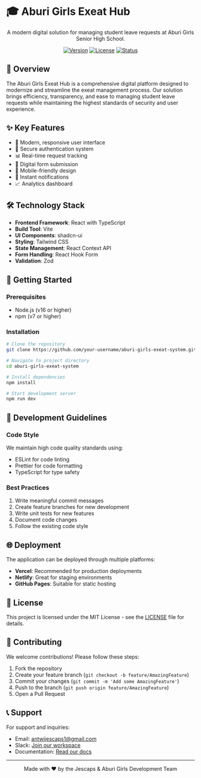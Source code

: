 # 🎓 Aburi Girls Exeat Hub

<div align="center">

A modern digital solution for managing student leave requests at Aburi Girls Senior High School.

[![Version](https://img.shields.io/badge/version-1.0.0-blue.svg)](https://github.com/your-username/aburi-girls-exeat-system)
[![License](https://img.shields.io/badge/license-MIT-green.svg)](LICENSE)
[![Status](https://img.shields.io/badge/status-active-success.svg)](https://github.com/your-username/aburi-girls-exeat-system)

</div>

## 🌟 Overview

The Aburi Girls Exeat Hub is a comprehensive digital platform designed to modernize and streamline the exeat management process. Our solution brings efficiency, transparency, and ease to managing student leave requests while maintaining the highest standards of security and user experience.

## ✨ Key Features

- 📱 Modern, responsive user interface
- 🔐 Secure authentication system
- 📊 Real-time request tracking
- 📝 Digital form submission
- 📱 Mobile-friendly design
- 🔔 Instant notifications
- 📈 Analytics dashboard

## 🛠️ Technology Stack

- **Frontend Framework**: React with TypeScript
- **Build Tool**: Vite
- **UI Components**: shadcn-ui
- **Styling**: Tailwind CSS
- **State Management**: React Context API
- **Form Handling**: React Hook Form
- **Validation**: Zod

## 🚀 Getting Started

### Prerequisites

- Node.js (v16 or higher)
- npm (v7 or higher)

### Installation

```bash
# Clone the repository
git clone https://github.com/your-username/aburi-girls-exeat-system.git

# Navigate to project directory
cd aburi-girls-exeat-system

# Install dependencies
npm install

# Start development server
npm run dev
```

## 🎯 Development Guidelines

### Code Style

We maintain high code quality standards using:

- ESLint for code linting
- Prettier for code formatting
- TypeScript for type safety

### Best Practices

1. Write meaningful commit messages
2. Create feature branches for new development
3. Write unit tests for new features
4. Document code changes
5. Follow the existing code style

## 🌐 Deployment

The application can be deployed through multiple platforms:

- **Vercel**: Recommended for production deployments
- **Netlify**: Great for staging environments
- **GitHub Pages**: Suitable for static hosting

## 📝 License

This project is licensed under the MIT License - see the [LICENSE](LICENSE) file for details.

## 🤝 Contributing

We welcome contributions! Please follow these steps:

1. Fork the repository
2. Create your feature branch (`git checkout -b feature/AmazingFeature`)
3. Commit your changes (`git commit -m 'Add some AmazingFeature'`)
4. Push to the branch (`git push origin feature/AmazingFeature`)
5. Open a Pull Request

## 📞 Support

For support and inquiries:

- Email: antwijescaps1@gmail.com
- Slack: [Join our workspace](https://slack.aburigirlsexeat.com)
- Documentation: [Read our docs](https://docs.aburigirlsexeat.com)

---

<div align="center">
Made with ❤️ by the Jescaps & Aburi Girls Development Team
</div>
